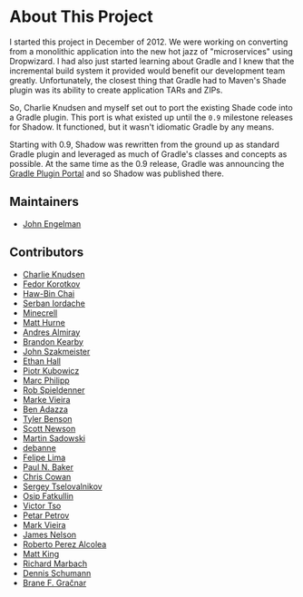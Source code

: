 # About This Project

I started this project in December of 2012. We were working on converting from a monolithic application into the
new hot jazz of "microservices" using Dropwizard.
I had also just started learning about Gradle and I knew that the incremental build system it provided would benefit
our development team greatly.
Unfortunately, the closest thing that Gradle had to Maven's Shade plugin was its ability to create application TARs and
ZIPs.

So, Charlie Knudsen and myself set out to port the existing Shade code into a Gradle plugin.
This port is what existed up until the `0.9` milestone releases for Shadow.
It functioned, but it wasn't idiomatic Gradle by any means.

Starting with 0.9, Shadow was rewritten from the ground up as standard Gradle plugin and leveraged as much of Gradle's
classes and concepts as possible.
At the same time as the 0.9 release, Gradle was announcing the [Gradle Plugin Portal](https://plugins.gradle.org) and
so Shadow was published there.

## Maintainers

* [John Engelman](https://github.com/johnrengelman)

## Contributors

* [Charlie Knudsen](https://github.com/charliek)
* [Fedor Korotkov](https://github.com/fkorotkov)
* [Haw-Bin Chai](https://github.com/hbchai)
* [Serban Iordache](https://github.com/siordache)
* [Minecrell](https://github.com/Minecrell)
* [Matt Hurne](https://github.com/mhurne)
* [Andres Almiray](https://github.com/aalmiray)
* [Brandon Kearby](https://github.com/brandonkearby)
* [John Szakmeister](https://github.com/jszakmeister)
* [Ethan Hall](https://github.com/ethankhall)
* [Piotr Kubowicz](https://github.com/pkubowicz)
* [Marc Philipp](https://github.com/marcphilipp)
* [Rob Spieldenner](https://github.com/rspieldenner)
* [Marke Vieira](https://github.com/mark-vieira)
* [Ben Adazza](https://github.com/ben-adazza)
* [Tyler Benson](https://github.com/tylerbenson)
* [Scott Newson](https://github.com/sgnewson)
* [Martin Sadowski](https://github.com/ttsiebzehntt)
* [debanne](https://github.com/debanne)
* [Felipe Lima](https://github.com/felipecsl)
* [Paul N. Baker](https://github.com/paul-nelson-baker)
* [Chris Cowan](https://github.com/Macil)
* [Sergey Tselovalnikov](https://github.com/SerCeMan)
* [Osip Fatkullin](https://github.com/osipxd)
* [Victor Tso](https://github.com/roxchkplusony)
* [Petar Petrov](https://github.com/petarov)
* [Mark Vieira](https://github.com/mark-vieira)
* [James Nelson](https://github.com/JamesXNelson)
* [Roberto Perez Alcolea](https://github.com/rpalcolea)
* [Matt King](https://github.com/kyrrigle)
* [Richard Marbach](https://github.com/RichardMarbach)
* [Dennis Schumann](https://github.com/Hillkorn)
* [Brane F. Gračnar](https://github.com/bfg)
